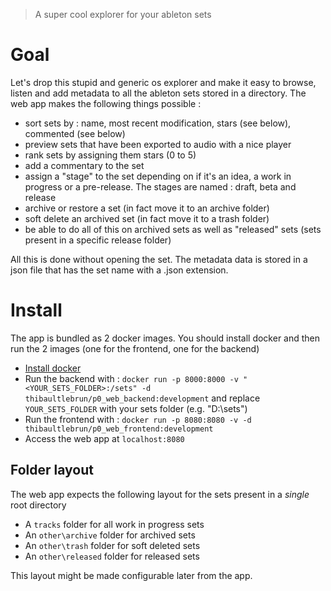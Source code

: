 > A super cool explorer for your ableton sets

# Goal
Let's drop this stupid and generic os explorer and make it easy to browse, listen and add metadata to all the ableton sets stored in a directory.
The web app makes the following things possible :
- sort sets by : name, most recent modification, stars (see below), commented (see below)
- preview sets that have been exported to audio with a nice player
- rank sets by assigning them stars (0 to 5)
- add a commentary to the set
- assign a "stage" to the set depending on if it's an idea, a work in progress or a pre-release.
The stages are named : draft, beta and release
- archive or restore a set (in fact move it to an archive folder)
- soft delete an archived set (in fact move it to a trash folder)
- be able to do all of this on archived sets as well as "released" sets (sets present in a specific release folder)

All this is done without opening the set. 
The metadata data is stored in a json file that has the set name with a .json extension.

# Install
The app is bundled as 2 docker images.
You should install docker and then run the 2 images (one for the frontend, one for the backend)

- [Install docker](https://docs.docker.com/engine/install/)
- Run the backend with : `docker run -p 8000:8000 -v "<YOUR_SETS_FOLDER>:/sets" -d thibaultlebrun/p0_web_backend:development`
and replace `YOUR_SETS_FOLDER` with your sets folder (e.g. "D:\sets")
- Run the frontend with : `docker run -p 8080:8080 -v -d thibaultlebrun/p0_web_frontend:development`
- Access the web app at `localhost:8080`

## Folder layout
The web app expects the following layout for the sets present in a *single* root directory
- A `tracks` folder for all work in progress sets
- An `other\archive` folder for archived sets
- An `other\trash` folder for soft deleted sets
- An `other\released` folder for released sets

This layout might be made configurable later from the app.
